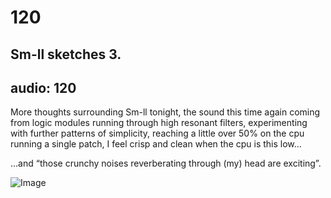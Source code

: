 # 120
## Sm-ll sketches 3.
audio: 120
---

More thoughts surrounding Sm-ll tonight, the sound this time again coming from logic modules running through high resonant filters, experimenting with further patterns of simplicity, reaching a little over 50% on the cpu running a single patch, I feel crisp and clean when the cpu is this low…

…and “those crunchy noises reverberating through (my) head are exciting”.

![Image](/assets/img/Snd-120.jpg)